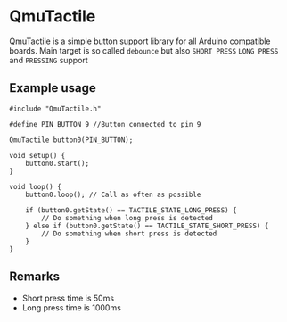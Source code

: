 # QmuTactile

QmuTactile is a simple button support library for all Arduino compatible boards. Main target is so called `debounce` but also `SHORT PRESS` `LONG PRESS` and `PRESSING` support

## Example usage

```
#include "QmuTactile.h"

#define PIN_BUTTON 9 //Button connected to pin 9 

QmuTactile button0(PIN_BUTTON);

void setup() {
    button0.start();
}

void loop() {
    button0.loop(); // Call as often as possible

    if (button0.getState() == TACTILE_STATE_LONG_PRESS) {
        // Do something when long press is detected
    } else if (button0.getState() == TACTILE_STATE_SHORT_PRESS) {
        // Do something when short press is detected
    }
}

```

## Remarks

* Short press time is 50ms
* Long press time is 1000ms